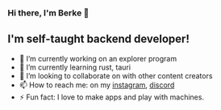### Hi there, I'm Berke 👋

## I'm self-taught backend developer!
- 🔭 I’m currently working on an explorer program
- 🌱 I’m currently learning rust, tauri
- 👯 I’m looking to collaborate on with other content creators
- 📫 How to reach me: on my [instagram](https://www.instagram.com/hz.berkos/), [discord](http://discord.com/users/286563564595183616)
- ⚡ Fun fact: I love to make apps and play with machines.

